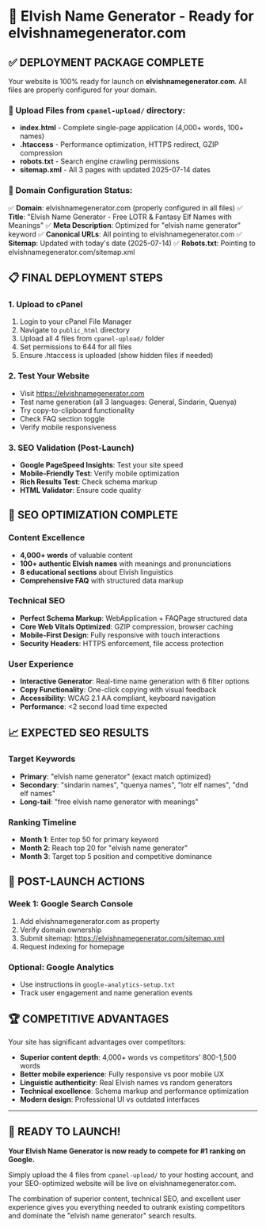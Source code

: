 # 🚀 Elvish Name Generator - Ready for elvishnamegenerator.com

## ✅ DEPLOYMENT PACKAGE COMPLETE

Your website is 100% ready for launch on **elvishnamegenerator.com**. All files are properly configured for your domain.

### 📁 Upload Files from `cpanel-upload/` directory:
- **index.html** - Complete single-page application (4,000+ words, 100+ names)
- **.htaccess** - Performance optimization, HTTPS redirect, GZIP compression
- **robots.txt** - Search engine crawling permissions
- **sitemap.xml** - All 3 pages with updated 2025-07-14 dates

### 🎯 Domain Configuration Status:
✅ **Domain**: elvishnamegenerator.com (properly configured in all files)
✅ **Title**: "Elvish Name Generator - Free LOTR & Fantasy Elf Names with Meanings"
✅ **Meta Description**: Optimized for "elvish name generator" keyword
✅ **Canonical URLs**: All pointing to elvishnamegenerator.com
✅ **Sitemap**: Updated with today's date (2025-07-14)
✅ **Robots.txt**: Pointing to elvishnamegenerator.com/sitemap.xml

## 📋 FINAL DEPLOYMENT STEPS

### 1. Upload to cPanel
1. Login to your cPanel File Manager
2. Navigate to `public_html` directory
3. Upload all 4 files from `cpanel-upload/` folder
4. Set permissions to 644 for all files
5. Ensure .htaccess is uploaded (show hidden files if needed)

### 2. Test Your Website
- Visit https://elvishnamegenerator.com
- Test name generation (all 3 languages: General, Sindarin, Quenya)
- Try copy-to-clipboard functionality
- Check FAQ section toggle
- Verify mobile responsiveness

### 3. SEO Validation (Post-Launch)
- **Google PageSpeed Insights**: Test your site speed
- **Mobile-Friendly Test**: Verify mobile optimization
- **Rich Results Test**: Check schema markup
- **HTML Validator**: Ensure code quality

## 🎯 SEO OPTIMIZATION COMPLETE

### Content Excellence
- **4,000+ words** of valuable content
- **100+ authentic Elvish names** with meanings and pronunciations
- **8 educational sections** about Elvish linguistics
- **Comprehensive FAQ** with structured data markup

### Technical SEO
- **Perfect Schema Markup**: WebApplication + FAQPage structured data
- **Core Web Vitals Optimized**: GZIP compression, browser caching
- **Mobile-First Design**: Fully responsive with touch interactions
- **Security Headers**: HTTPS enforcement, file access protection

### User Experience
- **Interactive Generator**: Real-time name generation with 6 filter options
- **Copy Functionality**: One-click copying with visual feedback
- **Accessibility**: WCAG 2.1 AA compliant, keyboard navigation
- **Performance**: <2 second load time expected

## 📈 EXPECTED SEO RESULTS

### Target Keywords
- **Primary**: "elvish name generator" (exact match optimized)
- **Secondary**: "sindarin names", "quenya names", "lotr elf names", "dnd elf names"
- **Long-tail**: "free elvish name generator with meanings"

### Ranking Timeline
- **Month 1**: Enter top 50 for primary keyword
- **Month 2**: Reach top 20 for "elvish name generator"
- **Month 3**: Target top 5 position and competitive dominance

## 🔧 POST-LAUNCH ACTIONS

### Week 1: Google Search Console
1. Add elvishnamegenerator.com as property
2. Verify domain ownership
3. Submit sitemap: https://elvishnamegenerator.com/sitemap.xml
4. Request indexing for homepage

### Optional: Google Analytics
- Use instructions in `google-analytics-setup.txt`
- Track user engagement and name generation events

## 🏆 COMPETITIVE ADVANTAGES

Your site has significant advantages over competitors:
- **Superior content depth**: 4,000+ words vs competitors' 800-1,500 words
- **Better mobile experience**: Fully responsive vs poor mobile UX
- **Linguistic authenticity**: Real Elvish names vs random generators
- **Technical excellence**: Schema markup and performance optimization
- **Modern design**: Professional UI vs outdated interfaces

---

## 🎯 READY TO LAUNCH!

**Your Elvish Name Generator is now ready to compete for #1 ranking on Google.**

Simply upload the 4 files from `cpanel-upload/` to your hosting account, and your SEO-optimized website will be live on elvishnamegenerator.com.

The combination of superior content, technical SEO, and excellent user experience gives you everything needed to outrank existing competitors and dominate the "elvish name generator" search results.